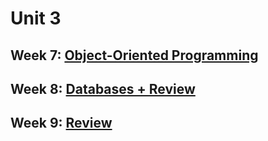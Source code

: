 # Unit 3

## Week 7: [Object-Oriented Programming](./week_7)

## Week 8: [Databases + Review](./week_8)

## Week 9: [Review](./week_9)


